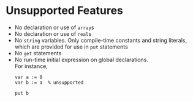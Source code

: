 # Unsupported Features

- No declaration or use of `array`s
- No declaration or use of `real`s
- No `string` variables. Only compile-time constants and string literals, which are provided for use in `put` statements
- No `get` statements
- No run-time initial expression on global declarations. \
For instance,
  ```turing
  var a := 0
  var b := a  % unsupported

  put b
  ```
